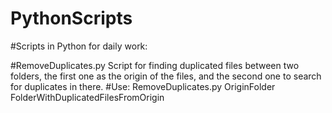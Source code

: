 # PythonScripts

#Scripts in Python for daily work:

#RemoveDuplicates.py
Script for finding duplicated files between two folders, the first one as the origin of the files, and the second one to search for duplicates in there.
#Use:
RemoveDuplicates.py OriginFolder FolderWithDuplicatedFilesFromOrigin

